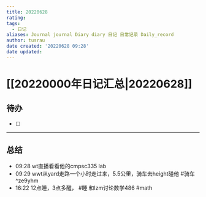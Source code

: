 ```yaml
---
title: 20220628
rating:
tags:
  - 日记
aliases: Journal journal Diary diary 日记 日常记录 Daily_record
author: tusrau
date created: '20220628 09:28'
date updated:
---
```


# [[20220000年日记汇总|20220628]]

## 待办

- [ ] 

---

## 总结

- 09:28 wt直播看看他的cmpsc335 lab
- 09:29 wwt从yard走路一个小时走过来，5.5公里，骑车去height碰他 #骑车 ^ze9yhm
- 16:22 12点睡，3点多醒， #睡 和lzm讨论数学486 #math